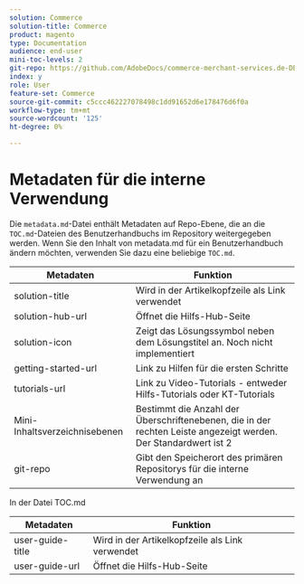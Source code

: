 ```yaml
---
solution: Commerce
solution-title: Commerce
product: magento
type: Documentation
audience: end-user
mini-toc-levels: 2
git-repo: https://github.com/AdobeDocs/commerce-merchant-services.de-DE
index: y
role: User
feature-set: Commerce
source-git-commit: c5ccc462227078498c1dd91652d6e178476d6f0a
workflow-type: tm+mt
source-wordcount: '125'
ht-degree: 0%

---
```



# Metadaten für die interne Verwendung

Die `metadata.md`-Datei enthält Metadaten auf Repo-Ebene, die an die `TOC.md`-Dateien des Benutzerhandbuchs im Repository weitergegeben werden. Wenn Sie den Inhalt von metadata.md für ein Benutzerhandbuch ändern möchten, verwenden Sie dazu eine beliebige `TOC.md`.

| Metadaten | Funktion |
|--- |--- |
| solution-title | Wird in der Artikelkopfzeile als Link verwendet |
| solution-hub-url | Öffnet die Hilfs-Hub-Seite |
| solution-icon | Zeigt das Lösungssymbol neben dem Lösungstitel an. Noch nicht implementiert |
| getting-started-url | Link zu Hilfen für die ersten Schritte |
| tutorials-url | Link zu Video-Tutorials - entweder Hilfs-Tutorials oder KT-Tutorials |
| Mini-Inhaltsverzeichnisebenen | Bestimmt die Anzahl der Überschriftenebenen, die in der rechten Leiste angezeigt werden. Der Standardwert ist 2 |
| git-repo | Gibt den Speicherort des primären Repositorys für die interne Verwendung an |

In der Datei TOC.md

| Metadaten | Funktion |
|--- |--- |
| user-guide-title | Wird in der Artikelkopfzeile als Link verwendet |
| user-guide-url | Öffnet die Hilfs-Hub-Seite |
